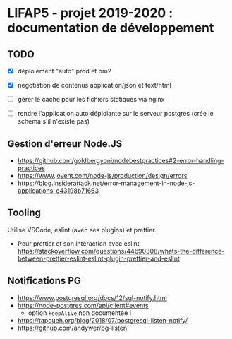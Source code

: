 LIFAP5 - projet 2019-2020 : documentation de développement
==========================================================


TODO
----

* [X] déploiement "auto" prod et pm2
* [X] negotiation de contenus application/json et text/html
* [ ] gérer le cache pour les fichiers statiques via nginx
* [ ] rendre l'application auto déploiante sur le serveur postgres (crée le schéma s'il n'existe pas)



Gestion d'erreur Node.JS
------------------------

* <https://github.com/goldbergyoni/nodebestpractices#2-error-handling-practices>
* <https://www.joyent.com/node-js/production/design/errors>
* <https://blog.insiderattack.net/error-management-in-node-js-applications-e43198b71663>

Tooling
-------

Utilise VSCode, eslint (avec ses plugins) et prettier.

* Pour prettier et son intéraction avec eslint <https://stackoverflow.com/questions/44690308/whats-the-difference-between-prettier-eslint-eslint-plugin-prettier-and-eslint>

Notifications PG
----------------

 * <https://www.postgresql.org/docs/12/sql-notify.html>
 * <https://node-postgres.com/api/client#events>
   * option `keepAlive` non documentée !
 * <https://tapoueh.org/blog/2018/07/postgresql-listen-notify/>
 * <https://github.com/andywer/pg-listen>